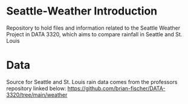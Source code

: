 # Seattle-Weather Introduction
Repository to hold files and information related to the Seattle Weather Project in DATA 3320, which aims to compare rainfall in Seattle and St. Louis

# Data
Source for Seattle and St. Louis rain data comes from the professors repository linked below:
  https://github.com/brian-fischer/DATA-3320/tree/main/weather
